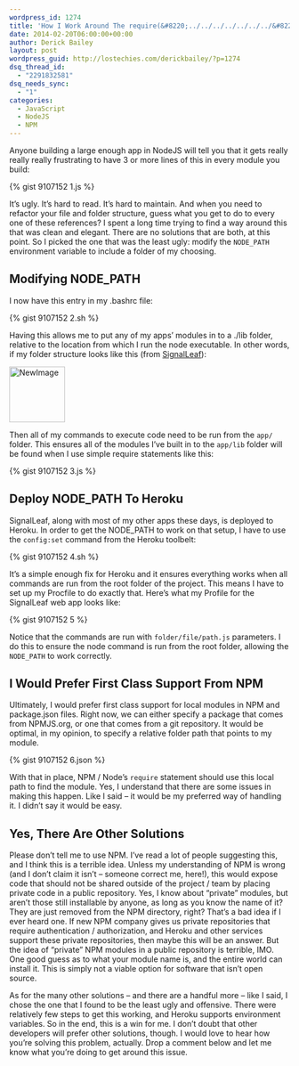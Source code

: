 ```yaml
---
wordpress_id: 1274
title: 'How I Work Around The require(&#8220;../../../../../../../&#8221;) Problem In NodeJS'
date: 2014-02-20T06:00:00+00:00
author: Derick Bailey
layout: post
wordpress_guid: http://lostechies.com/derickbailey/?p=1274
dsq_thread_id:
  - "2291832581"
dsq_needs_sync:
  - "1"
categories:
  - JavaScript
  - NodeJS
  - NPM
---
```

Anyone building a large enough app in NodeJS will tell you that it gets really really really frustrating to have 3 or more lines of this in every module you build:

{% gist 9107152 1.js %}

It&#8217;s ugly. It&#8217;s hard to read. It&#8217;s hard to maintain. And when you need to refactor your file and folder structure, guess what you get to do to every one of these references? I spent a long time trying to find a way around this that was clean and elegant. There are no solutions that are both, at this point. So I picked the one that was the least ugly: modify the `NODE_PATH` environment variable to include a folder of my choosing.

## Modifying NODE_PATH

I now have this entry in my .bashrc file:

{% gist 9107152 2.sh %}

Having this allows me to put any of my apps&#8217; modules in to a ./lib folder, relative to the location from which I run the node executable. In other words, if my folder structure looks like this (from [SignalLeaf](http://signalleaf.com)):

<img src="http://lostechies.com/content/derickbailey/uploads/2014/02/NewImage2.png" alt="NewImage" width="100" border="0" />

Then all of my commands to execute code need to be run from the `app/` folder. This ensures all of the modules I&#8217;ve built in to the `app/lib` folder will be found when I use simple require statements like this:

{% gist 9107152 3.js %}

## Deploy NODE_PATH To Heroku

SignalLeaf, along with most of my other apps these days, is deployed to Heroku. In order to get the NODE_PATH to work on that setup, I have to use the `config:set` command from the Heroku toolbelt:

{% gist 9107152 4.sh %}

It&#8217;s a simple enough fix for Heroku and it ensures everything works when all commands are run from the root folder of the project. This means I have to set up my Procfile to do exactly that. Here&#8217;s what my Profile for the SignalLeaf web app looks like:

{% gist 9107152 5 %}

Notice that the commands are run with `folder/file/path.js` parameters. I do this to ensure the node command is run from the root folder, allowing the `NODE_PATH` to work correctly.

## I Would Prefer First Class Support From NPM

Ultimately, I would prefer first class support for local modules in NPM and package.json files. Right now, we can either specify a package that comes from NPMJS.org, or one that comes from a git repository. It would be optimal, in my opinion, to specify a relative folder path that points to my module.

{% gist 9107152 6.json %}

With that in place, NPM / Node&#8217;s `require` statement should use this local path to find the module. Yes, I understand that there are some issues in making this happen. Like I said &#8211; it would be my preferred way of handling it. I didn&#8217;t say it would be easy.

## Yes, There Are Other Solutions

Please don&#8217;t tell me to use NPM. I&#8217;ve read a lot of people suggesting this, and I think this is a terrible idea. Unless my understanding of NPM is wrong (and I don&#8217;t claim it isn&#8217;t &#8211; someone correct me, here!), this would expose code that should not be shared outside of the project / team by placing private code in a public repository. Yes, I know about &#8220;private&#8221; modules, but aren&#8217;t those still installable by anyone, as long as you know the name of it? They are just removed from the NPM directory, right? That&#8217;s a bad idea if I ever heard one. If new NPM company gives us private repositories that require authentication / authorization, and Heroku and other services support these private repositories, then maybe this will be an answer. But the idea of &#8220;private&#8221; NPM modules in a public repository is terrible, IMO. One good guess as to what your module name is, and the entire world can install it. This is simply not a viable option for software that isn&#8217;t open source.

As for the many other solutions &#8211; and there are a handful more &#8211; like I said, I chose the one that I found to be the least ugly and offensive. There were relatively few steps to get this working, and Heroku supports environment variables. So in the end, this is a win for me. I don&#8217;t doubt that other developers will prefer other solutions, though. I would love to hear how you&#8217;re solving this problem, actually. Drop a comment below and let me know what you&#8217;re doing to get around this issue.
